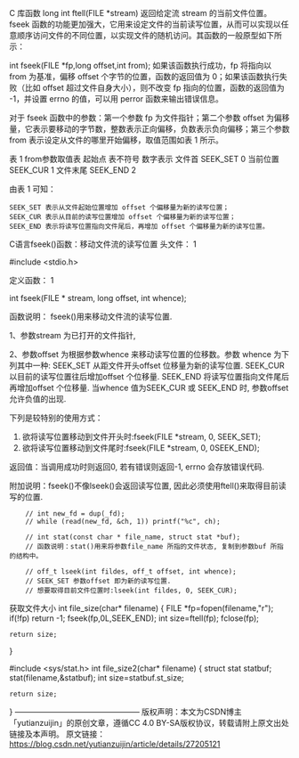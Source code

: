 C 库函数 long int ftell(FILE *stream) 返回给定流 stream 的当前文件位置。
fseek 函数的功能更加强大，它用来设定文件的当前读写位置，从而可以实现以任意顺序访问文件的不同位置，以实现文件的随机访问。其函数的一般原型如下所示：

int fseek(FILE *fp,long offset,int from);
如果该函数执行成功，fp 将指向以 from 为基准，偏移 offset 个字节的位置，函数的返回值为 0；如果该函数执行失败（比如 offset 超过文件自身大小），则不改变 fp 指向的位置，函数的返回值为 -1，并设置 errno 的值，可以用 perror 函数来输出错误信息。

对于 fseek 函数中的参数：第一个参数 fp 为文件指针；第二个参数 offset 为偏移量，它表示要移动的字节数，整数表示正向偏移，负数表示负向偏移；第三个参数 from 表示设定从文件的哪里开始偏移，取值范围如表 1 所示。

表 1 from参数取值表 起始点 	表不符号 	数字表示
文件首 	SEEK_SET 	0
当前位置 	SEEK_CUR 	1
文件末尾 	SEEK_END 	2

由表 1 可知：

    SEEK_SET 表示从文件起始位置增加 offset 个偏移量为新的读写位置；
    SEEK_CUR 表示从目前的读写位置增加 offset 个偏移量为新的读写位置；
    SEEK_END 表示将读写位置指向文件尾后，再增加 offset 个偏移量为新的读写位置。


C语言fseek()函数：移动文件流的读写位置
头文件：
1
	
#include <stdio.h>

定义函数：
1
	
int fseek(FILE * stream, long offset, int whence);

函数说明：
fseek()用来移动文件流的读写位置.

1、参数stream 为已打开的文件指针,


2、参数offset 为根据参数whence 来移动读写位置的位移数。参数 whence 为下列其中一种:
    SEEK_SET 从距文件开头offset 位移量为新的读写位置. SEEK_CUR 以目前的读写位置往后增加offset 个位移量.
    SEEK_END 将读写位置指向文件尾后再增加offset 个位移量. 当whence 值为SEEK_CUR 或
    SEEK_END 时, 参数offset 允许负值的出现.

下列是较特别的使用方式：
1) 欲将读写位置移动到文件开头时:fseek(FILE *stream, 0, SEEK_SET);
2) 欲将读写位置移动到文件尾时:fseek(FILE *stream, 0, 0SEEK_END);

返回值：当调用成功时则返回0, 若有错误则返回-1, errno 会存放错误代码.

附加说明：fseek()不像lseek()会返回读写位置, 因此必须使用ftell()来取得目前读写的位置.

        // int new_fd = dup(_fd);
        // while (read(new_fd, &ch, 1)) printf("%c", ch);
        
        // int stat(const char * file_name, struct stat *buf);
        // 函数说明：stat()用来将参数file_name 所指的文件状态, 复制到参数buf 所指的结构中。

        // off_t lseek(int fildes, off_t offset, int whence);
        // SEEK_SET 参数offset 即为新的读写位置.
        // 想要取得目前文件位置时:lseek(int fildes, 0, SEEK_CUR);


获取文件大小
int file_size(char* filename)
{
    FILE *fp=fopen(filename,"r");
    if(!fp) return -1;
    fseek(fp,0L,SEEK_END);
    int size=ftell(fp);
    fclose(fp);
    
    return size;
}

#include <sys/stat.h>
int file_size2(char* filename)
{
    struct stat statbuf;
    stat(filename,&statbuf);
    int size=statbuf.st_size;
 
    return size;
}
————————————————
版权声明：本文为CSDN博主「yutianzuijin」的原创文章，遵循CC 4.0 BY-SA版权协议，转载请附上原文出处链接及本声明。
原文链接：https://blog.csdn.net/yutianzuijin/article/details/27205121